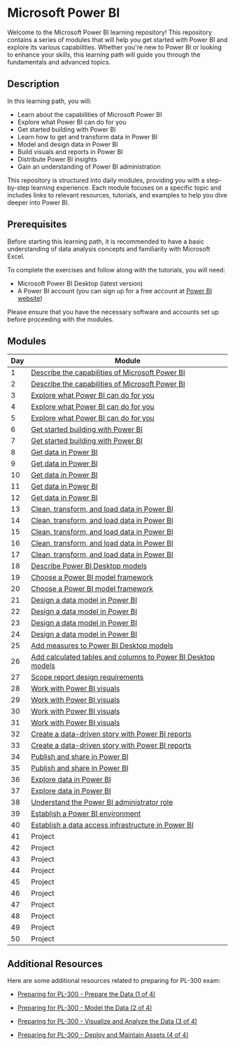 # Microsoft Power BI

Welcome to the Microsoft Power BI learning repository! This repository contains a series of modules that will help you get started with Power BI and explore its various capabilities. Whether you're new to Power BI or looking to enhance your skills, this learning path will guide you through the fundamentals and advanced topics.

## Description

In this learning path, you will:

- Learn about the capabilities of Microsoft Power BI
- Explore what Power BI can do for you
- Get started building with Power BI
- Learn how to get and transform data in Power BI
- Model and design data in Power BI
- Build visuals and reports in Power BI
- Distribute Power BI insights
- Gain an understanding of Power BI administration

This repository is structured into daily modules, providing you with a step-by-step learning experience. Each module focuses on a specific topic and includes links to relevant resources, tutorials, and examples to help you dive deeper into Power BI.

## Prerequisites

Before starting this learning path, it is recommended to have a basic understanding of data analysis concepts and familiarity with Microsoft Excel.

To complete the exercises and follow along with the tutorials, you will need:

- Microsoft Power BI Desktop (latest version)
- A Power BI account (you can sign up for a free account at [Power BI website](https://powerbi.microsoft.com/))

Please ensure that you have the necessary software and accounts set up before proceeding with the modules.

## Modules

| Day | Module                                          |
|-----|-------------------------------------------------|
| 1   | [Describe the capabilities of Microsoft Power BI](https://learn.microsoft.com/en-us/training/modules/introduction-power-bi/?ns-enrollment-type=learningpath&ns-enrollment-id=learn.wwl.get-started-power-bi) |
| 2   | [Describe the capabilities of Microsoft Power BI](https://learn.microsoft.com/en-us/training/modules/introduction-power-bi/?ns-enrollment-type=learningpath&ns-enrollment-id=learn.wwl.get-started-power-bi) |
| 3   | [Explore what Power BI can do for you](https://learn.microsoft.com/en-us/training/modules/explore-power-bi-service/?ns-enrollment-type=learningpath&ns-enrollment-id=learn.wwl.get-started-power-bi) |
| 4   | [Explore what Power BI can do for you](https://learn.microsoft.com/en-us/training/modules/explore-power-bi-service/?ns-enrollment-type=learningpath&ns-enrollment-id=learn.wwl.get-started-power-bi) |
| 5   | [Explore what Power BI can do for you](https://learn.microsoft.com/en-us/training/modules/explore-power-bi-service/?ns-enrollment-type=learningpath&ns-enrollment-id=learn.wwl.get-started-power-bi) |
| 6   | [Get started building with Power BI](https://learn.microsoft.com/en-us/training/modules/get-started-with-power-bi/?ns-enrollment-type=learningpath&ns-enrollment-id=learn.wwl.get-started-power-bi) |
| 7   | [Get started building with Power BI](https://learn.microsoft.com/en-us/training/modules/get-started-with-power-bi/?ns-enrollment-type=learningpath&ns-enrollment-id=learn.wwl.get-started-power-bi) |
| 8   | [Get data in Power BI](https://learn.microsoft.com/en-us/training/modules/get-data/?ns-enrollment-type=learningpath&ns-enrollment-id=learn.wwl.get-transform-data-power-bi) |
| 9   | [Get data in Power BI](https://learn.microsoft.com/en-us/training/modules/get-data/?ns-enrollment-type=learningpath&ns-enrollment-id=learn.wwl.get-transform-data-power-bi) |
| 10  | [Get data in Power BI](https://learn.microsoft.com/en-us/training/modules/get-data/?ns-enrollment-type=learningpath&ns-enrollment-id=learn.wwl.get-transform-data-power-bi) |
| 11  | [Get data in Power BI](https://learn.microsoft.com/en-us/training/modules/get-data/?ns-enrollment-type=learningpath&ns-enrollment-id=learn.wwl.get-transform-data-power-bi) |
| 12  | [Get data in Power BI](https://learn.microsoft.com/en-us/training/modules/get-data/?ns-enrollment-type=learningpath&ns-enrollment-id=learn.wwl.get-transform-data-power-bi) |
| 13  | [Clean, transform, and load data in Power BI](https://learn.microsoft.com/en-us/training/modules/clean-data-power-bi/?ns-enrollment-type=learningpath&ns-enrollment-id=learn.wwl.get-transform-data-power-bi) |
| 14  | [Clean, transform, and load data in Power BI](https://learn.microsoft.com/en-us/training/modules/clean-data-power-bi/?ns-enrollment-type=learningpath&ns-enrollment-id=learn.wwl.get-transform-data-power-bi) |
| 15  | [Clean, transform, and load data in Power BI](https://learn.microsoft.com/en-us/training/modules/clean-data-power-bi/?ns-enrollment-type=learningpath&ns-enrollment-id=learn.wwl.get-transform-data-power-bi) |
| 16  | [Clean, transform, and load data in Power BI](https://learn.microsoft.com/en-us/training/modules/clean-data-power-bi/?ns-enrollment-type=learningpath&ns-enrollment-id=learn.wwl.get-transform-data-power-bi) |
| 17  | [Clean, transform, and load data in Power BI](https://learn.microsoft.com/en-us/training/modules/clean-data-power-bi/?ns-enrollment-type=learningpath&ns-enrollment-id=learn.wwl.get-transform-data-power-bi) |
| 18  | [Describe Power BI Desktop models](https://learn.microsoft.com/en-us/training/modules/dax-power-bi-models/?ns-enrollment-type=learningpath&ns-enrollment-id=learn.wwl.model-data-power-bi) |
| 19  | [Choose a Power BI model framework](https://learn.microsoft.com/en-us/training/modules/choose-power-bi-model-framework/?ns-enrollment-type=learningpath&ns-enrollment-id=learn.wwl.model-data-power-bi) |
| 20  | [Choose a Power BI model framework](https://learn.microsoft.com/en-us/training/modules/choose-power-bi-model-framework/?ns-enrollment-type=learningpath&ns-enrollment-id=learn.wwl.model-data-power-bi) |
| 21  | [Design a data model in Power BI](https://learn.microsoft.com/en-us/training/modules/design-model-power-bi/?ns-enrollment-type=learningpath&ns-enrollment-id=learn.wwl.model-data-power-bi) |
| 22  | [Design a data model in Power BI](https://learn.microsoft.com/en-us/training/modules/design-model-power-bi/?ns-enrollment-type=learningpath&ns-enrollment-id=learn.wwl.model-data-power-bi) |
| 23  | [Design a data model in Power BI](https://learn.microsoft.com/en-us/training/modules/design-model-power-bi/?ns-enrollment-type=learningpath&ns-enrollment-id=learn.wwl.model-data-power-bi) |
| 24  | [Design a data model in Power BI](https://learn.microsoft.com/en-us/training/modules/design-model-power-bi/?ns-enrollment-type=learningpath&ns-enrollment-id=learn.wwl.model-data-power-bi) |
| 25  | [Add measures to Power BI Desktop models](https://learn.microsoft.com/en-us/training/modules/dax-power-bi-add-measures/?ns-enrollment-type=learningpath&ns-enrollment-id=learn.wwl.model-data-power-bi) |
| 26  | [Add calculated tables and columns to Power BI Desktop models](https://learn.microsoft.com/en-us/training/modules/dax-power-bi-add-calculated-tables/?ns-enrollment-type=learningpath&ns-enrollment-id=learn.wwl.model-data-power-bi) |
| 27  | [Scope report design requirements](https://learn.microsoft.com/en-us/training/modules/power-bi-effective-requirements/?ns-enrollment-type=learningpath&ns-enrollment-id=learn.wwl.build-power-bi-visuals-reports) |
| 28  | [Work with Power BI visuals](https://learn.microsoft.com/en-us/training/modules/visuals-power-bi/?ns-enrollment-type=learningpath&ns-enrollment-id=learn.wwl.build-power-bi-visuals-reports) |
| 29  | [Work with Power BI visuals](https://learn.microsoft.com/en-us/training/modules/visuals-power-bi/?ns-enrollment-type=learningpath&ns-enrollment-id=learn.wwl.build-power-bi-visuals-reports) |
| 30  | [Work with Power BI visuals](https://learn.microsoft.com/en-us/training/modules/visuals-power-bi/?ns-enrollment-type=learningpath&ns-enrollment-id=learn.wwl.build-power-bi-visuals-reports) |
| 31  | [Work with Power BI visuals](https://learn.microsoft.com/en-us/training/modules/visuals-power-bi/?ns-enrollment-type=learningpath&ns-enrollment-id=learn.wwl.build-power-bi-visuals-reports) |
| 32  | [Create a data-driven story with Power BI reports](https://learn.microsoft.com/en-us/training/modules/data-driven-story-power-bi/?ns-enrollment-type=learningpath&ns-enrollment-id=learn.wwl.build-power-bi-visuals-reports) |
| 33  | [Create a data-driven story with Power BI reports](https://learn.microsoft.com/en-us/training/modules/data-driven-story-power-bi/?ns-enrollment-type=learningpath&ns-enrollment-id=learn.wwl.build-power-bi-visuals-reports) |
| 34  | [Publish and share in Power BI](https://learn.microsoft.com/en-us/training/modules/publish-share-power-bi/?ns-enrollment-type=learningpath&ns-enrollment-id=learn.wwl.distribute-power-bi-insights) |
| 35  | [Publish and share in Power BI](https://learn.microsoft.com/en-us/training/modules/publish-share-power-bi/?ns-enrollment-type=learningpath&ns-enrollment-id=learn.wwl.distribute-power-bi-insights) |
| 36  | [Explore data in Power BI](https://learn.microsoft.com/en-us/training/modules/explore-data-power-bi/?ns-enrollment-type=learningpath&ns-enrollment-id=learn.wwl.distribute-power-bi-insights) |
| 37  | [Explore data in Power BI](https://learn.microsoft.com/en-us/training/modules/explore-data-power-bi/?ns-enrollment-type=learningpath&ns-enrollment-id=learn.wwl.distribute-power-bi-insights) |
| 38  | [Understand the Power BI administrator role](https://learn.microsoft.com/en-us/training/modules/power-bi-admin-intro/?ns-enrollment-type=learningpath&ns-enrollment-id=learn.wwl.introduction-power-bi-administration) |
| 39  | [Establish a Power BI environment](https://learn.microsoft.com/en-us/training/modules/power-bi-admin-environment/?ns-enrollment-type=learningpath&ns-enrollment-id=learn.wwl.introduction-power-bi-administration) |
| 40  | [Establish a data access infrastructure in Power BI](https://learn.microsoft.com/en-us/training/modules/power-bi-admin-infrastructure/?ns-enrollment-type=learningpath&ns-enrollment-id=learn.wwl.introduction-power-bi-administration) |
| 41  | Project                                         |
| 42  | Project                                                  |
| 43  | Project                                                  |
| 44  | Project                                                  |
| 45  | Project                                                  |
| 46  | Project                                                  |
| 47  | Project                                                  |
| 48  | Project                                                  |
| 49  | Project                                                  |
| 50  | Project                                                  |


## Additional Resources

Here are some additional resources related to preparing for PL-300 exam:

- [Preparing for PL-300 - Prepare the Data (1 of 4)](https://learn.microsoft.com/en-us/shows/exam-readiness-zone/preparing-for-pl-300-prepare-the-data-1-of-4?source=recommendations)

- [Preparing for PL-300 - Model the Data (2 of 4)](https://learn.microsoft.com/en-us/shows/exam-readiness-zone/preparing-for-pl-300-model-the-data-2-of-4)

- [Preparing for PL-300 - Visualize and Analyze the Data (3 of 4)](https://learn.microsoft.com/en-us/shows/exam-readiness-zone/preparing-for-pl-300-visualize-and-analyze-the-data-3-of-4)

- [Preparing for PL-300 - Deploy and Maintain Assets (4 of 4)](https://learn.microsoft.com/en-us/shows/exam-readiness-zone/preparing-for-pl-300-deploy-and-maintain-assets-4-of-4)

